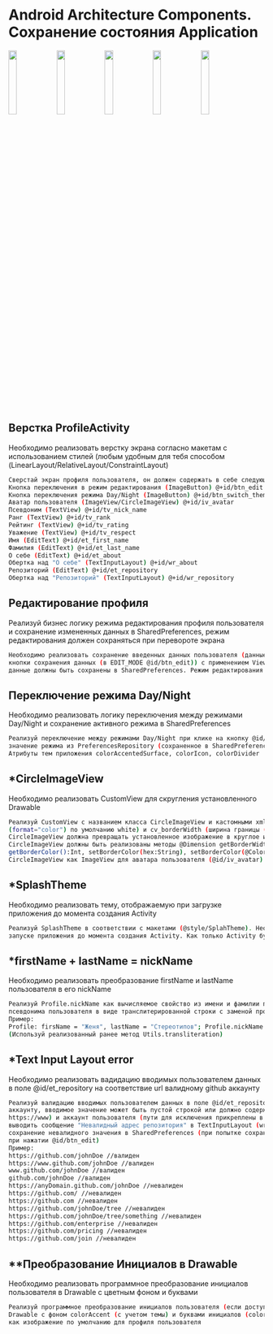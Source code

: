 # Android Architecture Components. Сохранение состояния Application
<img src="https://user-images.githubusercontent.com/10943612/61995784-9a7cda00-b095-11e9-99cd-7863fa235313.png" width="18%"></img> <img src="https://user-images.githubusercontent.com/10943612/62415394-cb2eb780-b631-11e9-985d-3a2e31c54789.png" width="18%"></img> <img src="https://user-images.githubusercontent.com/10943612/62415395-cb2eb780-b631-11e9-80cd-2b30181239de.png" width="18%"></img> <img src="https://user-images.githubusercontent.com/10943612/62415396-cb2eb780-b631-11e9-93cb-e9e06ff9b28d.png" width="18%"></img> <img src="https://user-images.githubusercontent.com/10943612/62415397-cbc74e00-b631-11e9-807e-c1b9c456e8a6.png" width="18%"></img> 

## Верстка ProfileActivity
Необходимо реализовать верстку экрана согласно макетам с использованием стилей (любым удобным для тебя способом (LinearLayout/RelativeLayout/ConstraintLayout)

```bash
Сверстай экран профиля пользователя, он должен содержать в себе следующие View:
Кнопка переключения в режим редактирования (ImageButton) @+id/btn_edit
Кнопка переключения режима Day/Night (ImageButton) @+id/btn_switch_theme
Аватар пользователя (ImageView/CircleImageView) @+id/iv_avatar
Псевдоним (TextView) @+id/tv_nick_name
Ранг (TextView) @+id/tv_rank
Рейтинг (TextView) @+id/tv_rating
Уважение (TextView) @+id/tv_respect
Имя (EditText) @+id/et_first_name
Фамилия (EditText) @+id/et_last_name
О себе (EditText) @+id/et_about
Обертка над "О себе" (TextInputLayout) @+id/wr_about
Репозиторий (EditText) @+id/et_repository
Обертка над "Репозиторий" (TextInputLayout) @+id/wr_repository
```

## Редактирование профиля
Реализуй бизнес логику режима редактирования профиля пользователя и сохранение измененных данных в SharedPreferences, режим редактирования должен сохраняться при перевороте экрана

```bash
Необходимо реализовать сохранение введенных данных пользователя (данные сохраняются при нажатии пользователем
кнопки сохранения данных (в EDIT_MODE @id/btn_edit)) с применением ViewModel и PreferencesRepository. Введенные
данные должны быть сохранены в SharedPreferences. Режим редактирования должен сохраняться при перевороте экрана
```

## Переключение режима Day/Night
Необходимо реализовать логику переключения между режимами Day/Night и сохранение активного режима в SharedPreferences
```bash
Реализуй переключение между режимами Day/Night при клике на кнопку @id/btn_switch_theme и установи дефолтное
значение режима из PreferencesRepository (сохраненное в SharedPreferences) в методе onCreate() класса App.
Атрибуты тем приложения colorAccentedSurface, сolorIcon, colorDivider
```
## *CircleImageView
Необходимо реализовать CustomView для скругления установленного Drawable
```bash
Реализуй CustomView с названием класса CircleImageView и кастомными xml атрибутами cv_borderColor (цвет границы
(format="color") по умолчанию white) и cv_borderWidth (ширина границы (format="dimension") по умолчанию 2dp).
CircleImageView должна превращать установленное изображение в круглое изображение с цветной рамкой, у
CircleImageView должны быть реализованы методы @Dimension getBorderWidth():Int, setBorderWidth(@Dimension dp:Int),
getBorderColor():Int, setBorderColor(hex:String), setBorderColor(@ColorRes colorId: Int). Используй
CircleImageView как ImageView для аватара пользователя (@id/iv_avatar)
```
## *SplashTheme
Необходимо реализовать тему, отображаемую при загрузке приложения до момента создания Activity
```bash
Реализуй SplashTheme в соответствии с макетами (@style/SplahTheme). Необходимо реализовать ее отображение при
запуске приложения до момента создания Activity. Как только Activity будет создана, необходимо установить AppTheme
```
## *firstName + lastName = nickName
Необходимо реализовать преобразование firstName и lastName пользователя в его nickName
```bash
Реализуй Profile.nickName как вычисляемое свойство из имени и фамилии пользователя, возвращающее значение
псевдонима пользователя в виде транслитерированной строки с заменой пробела на "_"
Пример:
Profile: firsName = "Женя", lastName = "Стереотипов"; Profile.nickName //Zhenya_Stereotipov
(Используй реализованный ранее метод Utils.transliteration)
```
## *Text Input Layout error
Необходимо реализовать вадидацию вводимых пользователем данных в поле @id/et_repository на соответствие url валидному github аккаунту
```bash
Реализуй валидацию вводимых пользователем данных в поле @id/et_repository на соответствие url валидному github
аккаунту, вводимое значение может быть пустой строкой или должно содержать домен github.com (https://, www,
https://www) и аккаунт пользователя (пути для исключения прикреплены в ресурсах урока). Если URL невалиден,
выводить сообщение "Невалидный адрес репозитория" в TextInputLayout (wr_repository.error(message)) и запрещать
сохранение невалидного значения в SharedPreferences (при попытке сохранить невалидное поле очищать et_repository
при нажатии @id/btn_edit)
Пример:
https://github.com/johnDoe //валиден
https://www.github.com/johnDoe //валиден
www.github.com/johnDoe //валиден
github.com/johnDoe //валиден
https://anyDomain.github.com/johnDoe //невалиден
https://github.com/ //невалиден
https://github.com //невалиден
https://github.com/johnDoe/tree //невалиден
https://github.com/johnDoe/tree/something //невалиден
https://github.com/enterprise //невалиден
https://github.com/pricing //невалиден
https://github.com/join //невалиден
```
## **Преобразование Инициалов в Drawable
Необходимо реализовать программное преобразование инициалов пользователя в Drawable с цветным фоном и буквами
```bash
Реализуй программное преобразование инициалов пользователя (если доступны - заполнено хотя бы одно поле) в
Drawable с фоном colorAccent (c учетом темы) и буквами инициалов (colorWhite) и установи полученное изображение
как изображение по умолчанию для профиля пользователя
```
